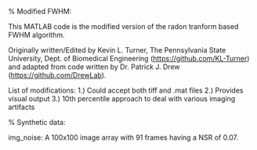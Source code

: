 % Modified FWHM:

This MATLAB code is the modified version of the radon tranform based FWHM algorithm.

Originally written/Edited by Kevin L. Turner, The Pennsylvania State University, Dept. of Biomedical Engineering (https://github.com/KL-Turner) 
and adapted from code written by Dr. Patrick J. Drew (https://github.com/DrewLab).

List of modifications:
1.) Could accept both tiff and .mat files
2.) Provides visual output
3.) 10th percentile approach to deal with various imaging artifacts


% Synthetic data:

img_noise: A 100x100 image array with 91 frames having a NSR of 0.07.
